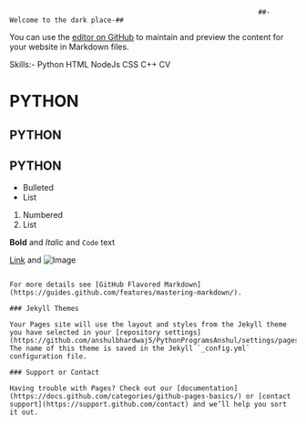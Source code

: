                                                                  ##-Welcome to the dark place-##

You can use the [editor on GitHub](https://github.com/anshulbhardwaj5/PythonProgramsAnshul/edit/gh-pages/index.md) to maintain and preview the content for your website in Markdown files.

Skills:-
        Python    HTML
        NodeJs    CSS
        C++       CV
                                                                              
# PYTHON
## PYTHON 
## PYTHON

- Bulleted
- List

1. Numbered
2. List

**Bold** and _Italic_ and `Code` text

[Link](url) and ![Image](src)
```

For more details see [GitHub Flavored Markdown](https://guides.github.com/features/mastering-markdown/).

### Jekyll Themes

Your Pages site will use the layout and styles from the Jekyll theme you have selected in your [repository settings](https://github.com/anshulbhardwaj5/PythonProgramsAnshul/settings/pages). The name of this theme is saved in the Jekyll `_config.yml` configuration file.

### Support or Contact

Having trouble with Pages? Check out our [documentation](https://docs.github.com/categories/github-pages-basics/) or [contact support](https://support.github.com/contact) and we’ll help you sort it out.

